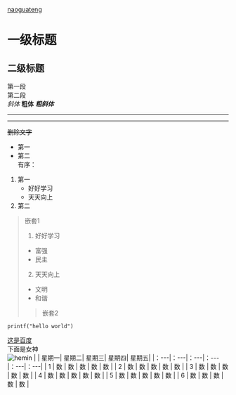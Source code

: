 [naoguateng](https://github.com/naoguateng)
# 一级标题
## 二级标题
第一段  
第二段  
*斜体*    **粗体**    ***粗斜体***
********
--------
~~删除文字~~  
[^这是脚注]:好好学习，天天向上。  
无序：  
* 第一
* 第二  
有序：  
1. 第一
    * 好好学习
    * 天天向上
2. 第二  
> 嵌套1  
>1. 好好学习  
>* 富强  
>* 民主
>2. 天天向上
>* 文明
>* 和谐  
>> 嵌套2

    printf("hello world")  
[这是百度](https://www.baidu.com/)    
下面是女神  
![hemin](https://timgsa.baidu.com/timg?image&quality=80&size=b9999_10000&sec=1574489214653&di=398f816f312a0f2a68a66cde17d492fe&imgtype=0&src=http%3A%2F%2Fb-ssl.duitang.com%2Fuploads%2Fitem%2F201802%2F27%2F20180227224145_fxyVG.jpeg "pretty Hermione Granger")
|    | 星期一| 星期二| 星期三| 星期四| 星期五|
|：---|：---|：---|：---|：---|：---|
| 1  | 数  | 数  | 数  | 数  | 数  |
| 2  | 数  | 数  | 数  | 数  | 数  |
| 3  | 数  | 数  | 数  | 数  | 数  |
| 4  | 数  | 数  | 数  | 数  | 数  |
| 5  | 数  | 数  | 数  | 数  | 数  |
| 6  | 数  | 数  | 数  | 数  | 数  |
